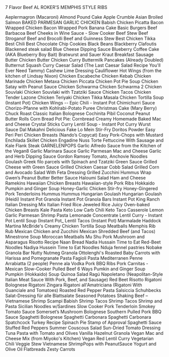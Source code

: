 7 Flavor Beef
AL ROKER’S MEMPHIS STYLE RIBS

Aeplermagron (Macaroni)
Almond Pound Cake
Apple Crumble
Asian Broiled Salmon
BAKED PARMESAN GARLIC CHICKEN
Babish Chicken Picatta
Bacon Wrapped Chicken
Bacon Wrapped Pork 
Banana Cake
Basic Burgers
Beef Barbacoa
Beef Cheeks in Wine Sauce - Slow Cooker
Beef Stew
Beef Stroganof
Beef and Brocolli
Beef and Guinness Stew
Best Chicken Tikka
Best Chili
Best Chocolate Chip Cookies
Black Beans
Blackberry Clafoutis
Blackened steak salad
Blue Cheese Dipping Sauce
Blueberry Coffee Cake (AKA Blueberry Boy Bait)
Bratwurst and Sauer Kraut
Breakfast Sausage 
Butter Chicken
Butter Chicken Curry
Buttermilk Pancakes (Already Doubled)
Butternut Squash Curry
Caesar Salad (The Last Caesar Salad Recipe You'll Ever Need Tammy)
Cashew Lime Dressing
Cauliflower Hot Wings (from the kitchen of Lindsay Nixon)
Chicken Escabeche
Chicken Kebab 
Chicken Marinade
Chicken Metaxa
Chicken Piccata
Chicken Pot Pie Soup
Chicken Satay with Peanut Sauce
Chicken Schwarma
Chicken Schwarma 2
Chicken Souvlaki
Chicken Souvlaki with Tzatziki Sauce
Chicken Tacos
Chicken Tender Lazone
Chicken Teriyaki
Chicken Tikka Masala
Chicken Tortilla Soup (Instant Pot)
Chicken Wings -- Epic
Chili - Instant Pot
Chimichurri Sauce
Chorizo-Pfanne with Kohlrabi-Potato Puree
Christmas Cake (Mary Berry)
Chuck Roast
Classic Italian Bolognese
Cochinita Pibil
Coconut Peanut Butter Rolls
Corn Bread Pot Pie:
Cornbread
Creamy Homemade Baked Mac and Cheese
Crystal Sticks
Curry Lentil Soup - Instant Pot
Curry Wurst Sauce
Dal Makahni
Delicious Fake Lo Mein Stir-Fry
Doritos Powder
Easy Peri Peri Chicken Breasts (Nando’s Copycat)
Easy Pork-Chops with Mustard
Enchilada Skillet Chicken
Engadine Nuss Torte
Fettuccine With Sausage and Kale
Flank Steak
GARNELENPOPS
Garlic Alfredo Sauce from the Kitchen of the Vegan8
Garlic Marinara Sauce
Garlic Parmesan Mac and Cheese
Garlic and Herb Dipping Sauce
Gordon Ramsey Tomato, Anchovie Noodles
Goulash	
Greek filo parcels with Spinach and Tzatziki
Green Sauce
Grilled Cheese with Green Sauce
Grilled Chicken Caesar Cobb Salad
Grilled Corn and Avocado Salad With Feta Dressing
Grilled Zucchini Hummus Wrap
Gwen’s Peanut Butter Better Sauce
Haloumi Salad
Ham and Cheese Ramekins
Hawaiian Chicken Breasts
Hawaiian-style Pork Ribs
Hokkaido Pumpkin and Ginger Soup
Honey-Garlic Chicken Stir-fry
Honey-Gingered Pork Tenderloins
Hummus
Hummus
Hungarian Goulash
Hungarian Goulash (Heidi)
Instant Pot Granola
Instant Pot Granola Bars
Instant Pot King Ranch 
Italian Dressing Mix
Italian Fried Rice
Jeweled Rice
Juicy Oven-baked Chicken Breasts
Kale Pasta
Keto Low Carb Chili 
Keto Taco Casserole
Lemon Garlic Parmesan Shrimp Pasta
Lemonade Concentrate
Lentil Curry - Instant Pot
Lentil Soup (Instant Pot_
Lentil Tacos (Instant Pot)
Marmalade Haddock
Martina McBride's Creamy Chicken Tortilla Soup
Meatballs
Memphis Rib Rub 
Mexican Chicken and Zucchini 
Mexican Shredded Beef (and Tacos)
Minestrone Soup
Moroccan Meatballs
Mu Shu Pork
Mushroom and Asparagus Risotto Recipe
Naan Bread
Nadia Hussain Time to Eat Red-Beet Noodles
Nadiya Hussein Time to Eat Noodles
Nduja fennel pastries
Nobake Granola Bar
Nutty Nutmeg Granola
Ottolenghi's Roasted Baby Carrots with Harissa and Pomegranate
Pasta Fagioli
Pasta Mediterranen
Penne Arrabiatta (2 people)
Penne ala Vodka
Pork BBQ Ribs
Pork Carnitas - Mexican Slow-Cooker
Pulled Beef 6 Ways
Pumkin and Ginger Soup
Pumpkin (Hokkaido) Soup
Quinoa Salad
Ragú Napoletano (Neapolitan-Style Italian Meat Sauce With Pork, Beef, and Sausage)
Red Beet Risotto
Rigatoni Bolognese
Rigatoni Zingara 
Rigatoni all'Amatriciana (Rigatoni With Guanciale and Tomatoes)
Roasted Red Pepper Pasta
Salsiccia
Schuhbecks Salat-Dressing für alle Blattsalate
Seasoned Potatoes
Shaking Beef – Vietnamese
Shrimp Scampi Babish
Shrimp Tacos
Shrimp Tacos
Shrimp and Pasta
Sicilian Noodles w/Sardines 
Slow Cooker Pork Tenderloin
Smokey Tomato Sauce
Somerset’s Mushroom Bolognese
Southern Pulled Pork BBQ Sauce
Spaghetti Bolognese
Spaghetti Carbonara
Spaghetti Carbonara
Spatchcock Turkey Recipe
Spinach Pie
Stamp of Approval Spaghetti Sauce
Stuffed Red Peppers
Summer Couscous Salad
Sun-Dried Tomato Dressing
Tuna Pasta with Tomato and Olives
Vanilla Hazelnut Granola
Vegan Mac and Cheese Mix (from Miyoko's Kitchen)
Vegan Red Lentil Curry
Vegetarian Chili
Veggie Stew
Vietnamese ShrimpPops with PeanutSauce
Yogurt and Olive Oil Flatbreads
Zesty Carrots
